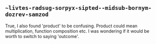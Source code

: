 ## `~livtes-radsug-sorpyx-sipted--midsub-bornym-dozrev-samzod`
True, I also found 'product' to be confusing. Product could mean multiplication, function composition etc. I was wondering if it would be worth to switch to saying 'outcome'.